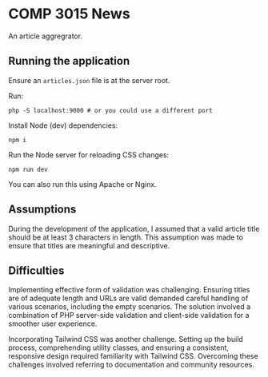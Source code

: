 # COMP 3015 News

An article aggregrator.

## Running the application

Ensure an `articles.json` file is at the server root.

Run:

```
php -S localhost:9000 # or you could use a different port
```

Install Node (dev) dependencies:

```
npm i
```

Run the Node server for reloading CSS changes:

```
npm run dev
```

You can also run this using Apache or Nginx.

## Assumptions

During the development of the application, I assumed that a valid article title should be at least 3 characters in length. 
This assumption was made to ensure that titles are meaningful and descriptive.


## Difficulties

Implementing effective form of validation was challenging. Ensuring titles are of adequate length and URLs are valid 
demanded careful handling of various scenarios, including the empty scenarios. The solution involved a combination of 
PHP server-side validation and client-side validation for a smoother user experience.

Incorporating Tailwind CSS was another challenge. Setting up the build process, comprehending utility classes, 
and ensuring a consistent, responsive design required familiarity with Tailwind CSS. Overcoming these challenges 
involved referring to documentation and community resources.

